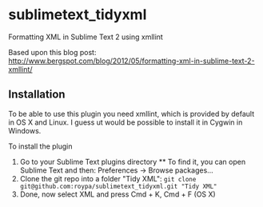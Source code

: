 # sublimetext_tidyxml

Formatting XML in Sublime Text 2 using xmllint

Based upon this blog post: http://www.bergspot.com/blog/2012/05/formatting-xml-in-sublime-text-2-xmllint/

## Installation

To be able to use this plugin you need xmllint, which is provided by default in OS X and Linux.
I guess ut would be possible to install it in Cygwin in Windows.

To install the plugin
1. Go to your Sublime Text plugins directory
** To find it, you can open Sublime Text and then: Preferences -> Browse packages...
1. Clone the git repo into a folder "Tidy XML":
   ```git clone git@github.com:roypa/sublimetext_tidyxml.git "Tidy XML"```
1. Done, now select XML and press Cmd + K, Cmd + F (OS X)
